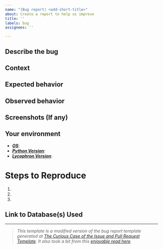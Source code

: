 ```yaml
---
name: "(Bug report) <add-short-title>"
about: Create a report to help us improve
title: ''
labels: bug
assignees: ''

---
```


<!--- Please, provide a general summary of the request in the Title above -->

## Describe the bug
<!--- Provide a detailed description of the bug encountered -->



## Context
<!--- What were you trying to do? -->



## Expected behavior
<!--- What should have happen? -->



## Observed behavior
<!--- What actually happened? -->



## Screenshots (If any)
<!--- If you can provide screenshoots, please, do. It helps. A lot. -->



## Your environment
<!--- Include as many relevant details about the environment you experience the bug in -->

* **<u>*OS*</u>**:
* ***<u>Python Version</u>***:
* <u>***Lycophron Version***</u>:



# Steps to Reproduce
<!--- Please, provide a link to a screencast showing the steps that led to the bug or list a series of unambiguous steps to reproduce the problem -->

1. 
2. 
3. 



## Link to Database(s) Used
<!--- You probably were running this with a specific database. Please, provide the link below so I can have access to the same dataset. -->

<!--- Both Google Drive or Dropbox links are fine. Just make sure to make them shareable. -->


------
>*This template is a modified version of the bug report template generated at [The Curious Case of the Issue and Pull Request Template](https://www.talater.com/open-source-templates/#/). It also took a bit from this [enjoyable read here](https://medium.com/nyc-planning-digital/writing-a-proper-github-issue-97427d62a20f).*
